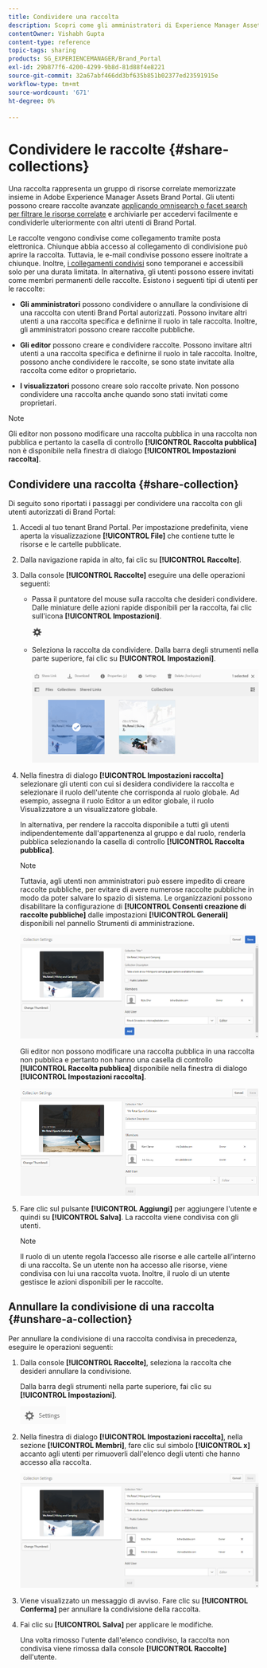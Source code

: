 ```yaml
---
title: Condividere una raccolta
description: Scopri come gli amministratori di Experience Manager Assets Brand Portal possono condividere e annullare la condivisione di una raccolta o di una raccolta avanzata con utenti autorizzati. Gli editor possono visualizzare e condividere solo le raccolte create da loro, condivise con loro e le raccolte pubbliche.
contentOwner: Vishabh Gupta
content-type: reference
topic-tags: sharing
products: SG_EXPERIENCEMANAGER/Brand_Portal
exl-id: 29b877f6-4200-4299-9b8d-81d88f4e8221
source-git-commit: 32a67abf466dd3bf635b851b02377ed23591915e
workflow-type: tm+mt
source-wordcount: '671'
ht-degree: 0%

---
```


# Condividere le raccolte {#share-collections}

Una raccolta rappresenta un gruppo di risorse correlate memorizzate insieme in Adobe Experience Manager Assets Brand Portal. Gli utenti possono creare raccolte avanzate [applicando omnisearch o facet search per filtrare le risorse correlate](brand-portal-searching.md) e archiviarle per accedervi facilmente e condividerle ulteriormente con altri utenti di Brand Portal.

<!--The administrators can share and unshare a collection with the authorized Brand Portal users. Editors and viewers can view and share the collections created by them, shared with them, and public collections.-->

Le raccolte vengono condivise come collegamento tramite posta elettronica. Chiunque abbia accesso al collegamento di condivisione può aprire la raccolta. Tuttavia, le e-mail condivise possono essere inoltrate a chiunque. Inoltre, [i collegamenti condivisi](https://experienceleague.adobe.com/en/docs/experience-manager-brand-portal/using/share/brand-portal-link-share) sono temporanei e accessibili solo per una durata limitata. In alternativa, gli utenti possono essere invitati come membri permanenti delle raccolte. Esistono i seguenti tipi di utenti per le raccolte:

* **Gli amministratori** possono condividere o annullare la condivisione di una raccolta con utenti Brand Portal autorizzati. Possono invitare altri utenti a una raccolta specifica e definirne il ruolo in tale raccolta. Inoltre, gli amministratori possono creare raccolte pubbliche.

* **Gli editor** possono creare e condividere raccolte. Possono invitare altri utenti a una raccolta specifica e definirne il ruolo in tale raccolta. Inoltre, possono anche condividere le raccolte, se sono state invitate alla raccolta come editor o proprietario.

* **I visualizzatori** possono creare solo raccolte private. Non possono condividere una raccolta anche quando sono stati invitati come proprietari.

>[!NOTE]
>
>Gli editor non possono modificare una raccolta pubblica in una raccolta non pubblica e pertanto la casella di controllo **[!UICONTROL Raccolta pubblica]** non è disponibile nella finestra di dialogo **[!UICONTROL Impostazioni raccolta]**.

## Condividere una raccolta {#share-collection}

Di seguito sono riportati i passaggi per condividere una raccolta con gli utenti autorizzati di Brand Portal:

1. Accedi al tuo tenant Brand Portal. Per impostazione predefinita, viene aperta la visualizzazione **[!UICONTROL File]** che contiene tutte le risorse e le cartelle pubblicate.

1. Dalla navigazione rapida in alto, fai clic su **[!UICONTROL Raccolte]**.

1. Dalla console **[!UICONTROL Raccolte]** eseguire una delle operazioni seguenti:

   * Passa il puntatore del mouse sulla raccolta che desideri condividere. Dalle miniature delle azioni rapide disponibili per la raccolta, fai clic sull&#39;icona **[!UICONTROL Impostazioni]**.

     ![](assets/settings-icon.png)

   * Seleziona la raccolta da condividere. Dalla barra degli strumenti nella parte superiore, fai clic su **[!UICONTROL Impostazioni]**.

     ![](assets/collection-console.png)

1. Nella finestra di dialogo **[!UICONTROL Impostazioni raccolta]** selezionare gli utenti con cui si desidera condividere la raccolta e selezionare il ruolo dell&#39;utente che corrisponda al ruolo globale. Ad esempio, assegna il ruolo Editor a un editor globale, il ruolo Visualizzatore a un visualizzatore globale.

   In alternativa, per rendere la raccolta disponibile a tutti gli utenti indipendentemente dall&#39;appartenenza al gruppo e dal ruolo, renderla pubblica selezionando la casella di controllo **[!UICONTROL Raccolta pubblica]**.

   >[!NOTE]
   >
   >Tuttavia, agli utenti non amministratori può essere impedito di creare raccolte pubbliche, per evitare di avere numerose raccolte pubbliche in modo da poter salvare lo spazio di sistema. Le organizzazioni possono disabilitare la configurazione di **[!UICONTROL Consenti creazione di raccolte pubbliche]** dalle impostazioni **[!UICONTROL Generali]** disponibili nel pannello Strumenti di amministrazione.

   ![](assets/collection_sharingadduser.png)

   Gli editor non possono modificare una raccolta pubblica in una raccolta non pubblica e pertanto non hanno una casella di controllo **[!UICONTROL Raccolta pubblica]** disponibile nella finestra di dialogo **[!UICONTROL Impostazioni raccolta]**.

   ![](assets/collection-setting-editor.png)

1. Fare clic sul pulsante **[!UICONTROL Aggiungi]** per aggiungere l&#39;utente e quindi su **[!UICONTROL Salva]**. La raccolta viene condivisa con gli utenti.

   >[!NOTE]
   >
   >Il ruolo di un utente regola l’accesso alle risorse e alle cartelle all’interno di una raccolta. Se un utente non ha accesso alle risorse, viene condivisa con lui una raccolta vuota. Inoltre, il ruolo di un utente gestisce le azioni disponibili per le raccolte.

## Annullare la condivisione di una raccolta {#unshare-a-collection}

Per annullare la condivisione di una raccolta condivisa in precedenza, eseguire le operazioni seguenti:

1. Dalla console **[!UICONTROL Raccolte]**, seleziona la raccolta che desideri annullare la condivisione.

   Dalla barra degli strumenti nella parte superiore, fai clic su **[!UICONTROL Impostazioni]**.

   ![](assets/collection_settings.png)

1. Nella finestra di dialogo **[!UICONTROL Impostazioni raccolta]**, nella sezione **[!UICONTROL Membri]**, fare clic sul simbolo **[!UICONTROL x]** accanto agli utenti per rimuoverli dall&#39;elenco degli utenti che hanno accesso alla raccolta.

   ![](assets/unshare_collection.png)

1. Viene visualizzato un messaggio di avviso. Fare clic su **[!UICONTROL Conferma]** per annullare la condivisione della raccolta.

1. Fai clic su **[!UICONTROL Salva]** per applicare le modifiche.

   Una volta rimosso l&#39;utente dall&#39;elenco condiviso, la raccolta non condivisa viene rimossa dalla console **[!UICONTROL Raccolte]** dell&#39;utente.

<!--
1. Click the overlay icon on the left, and choose **[!UICONTROL Navigation]**.

   ![](assets/contenttree-1.png)

1. From the siderail on the left, click **[!UICONTROL Collections]**.

   ![](assets/access_collections.png)

1. From the **[!UICONTROL Collections]** console, do one of the following:

    * Hover the pointer over the collection you want to share. From the quick action thumbnails available for the collection, click the **[!UICONTROL Settings]** icon.

   ![](assets/settings_thumbnail.png)

    * Select the collection you want to share. From the toolbar at the top, click **[!UICONTROL Settings]**.
    
   ![](assets/collection-sharing.png)

1. In the [!UICONTROL Collection Settings] dialog box, select the users or groups with whom you want to share the collection and select the role for a user or a group to match their global role. For example, assign the Editor role to a global editor, the Viewer role to a global viewer.

   Alternatively, to make the collection available to all users irrespective of their group membership and role, make it public by selecting the **[!UICONTROL Public Collection]** check-box.

   >[!NOTE]
   >
   >However, non-admin users can be restricted from creating public collections, to avoid having numerous public collections so that system space can be saved. Organizations can disable the **[!UICONTROL Allow public collections creation]** configuration from [!UICONTROL General] settings available in admin tools panel.

   ![](assets/collection_sharingadduser.png)

   Editors cannot change a public collection to a non-public collection and, therefore, do not have **[!UICONTROL Public Collection]** check-box available in **[!UICONTROL Collection Settings]** dialog.

   ![](assets/collection-setting-editor.png)

1. Select **[!UICONTROL Add]**, and then **[!UICONTROL Save]**. The collection is shared with the chosen users.

   >[!NOTE]
   >
   >A user's role governs access to the assets and folders inside a collection. If a user does not have access to assets, an empty collection is shared with the user. Also, a user's role governs the actions available for collections.

## Unshare a collection {#unshare-a-collection}

To unshare a previously shared collection, do the following:

1. From the **[!UICONTROL Collections]** console, select the collection you want to unshare.

   In the toolbar, click **[!UICONTROL Settings]**.

   ![](assets/collection_settings.png)

1. On the **[!UICONTROL Collection Settings]** dialog box, under **[!UICONTROL Members]**, click the **[!UICONTROL x]** symbol next to users or groups to remove them from the list of users you shared the collection with.

   ![](assets/unshare_collection.png)

1. In the warning message box, click **[!UICONTROL Confirm]** to confirm unshare.

   Click **[!UICONTROL Save]**.

1. Log in to Brand Portal with the credentials of the user you removed from the shared list. The collection is removed from the **[!UICONTROL Collections]** console.
-->

